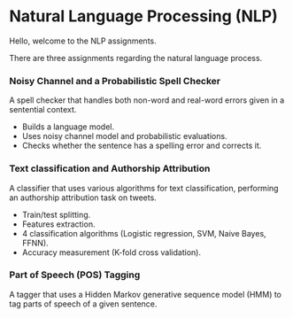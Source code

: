 # Natural Language Processing (NLP)

Hello,  welcome to the NLP assignments.

There are three assignments regarding the natural language process.


### Noisy Channel and a Probabilistic Spell Checker
A spell checker that handles both non-word and real-word errors given in a sentential context.
- Builds a language model.
- Uses noisy channel model and probabilistic evaluations.
- Checks whether the sentence has a spelling error and corrects it.

### Text classification and Authorship Attribution
A classifier that uses various algorithms for text classification, performing an authorship attribution task on tweets.
- Train/test splitting.
- Features extraction.
- 4 classification algorithms (Logistic regression, SVM, Naive Bayes, FFNN).
- Accuracy measurement (K-fold cross validation).


### Part of Speech (POS) Tagging
A tagger that uses a Hidden Markov generative sequence model (HMM) to tag parts of speech of a given sentence.





